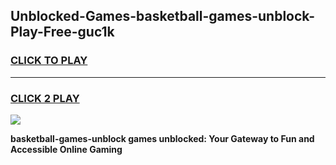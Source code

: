 
## Unblocked-Games-basketball-games-unblock-Play-Free-guc1k
<h3>
<a href="https://premium76.site?title=basketball-games-unblock&ref=15A">CLICK TO PLAY</a></h3>
<hr>

<h3>
<a href="https://premium76.site?title=basketball-games-unblock&ref=15A">CLICK 2 PLAY</a>
  
</h3>

<a href="https://premium76.site?title=basketball-games-unblock&ref=15A"><img src="https://clearcache.store/games.png"></a>


**basketball-games-unblock games unblocked: Your Gateway to Fun and Accessible Online Gaming**
